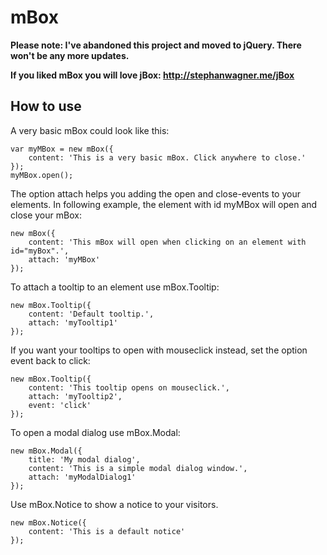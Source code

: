 mBox
====

**Please note: I've abandoned this project and moved to jQuery. There won't be any more updates.**

**If you liked mBox you will love jBox: http://stephanwagner.me/jBox**


How to use
----------

A very basic mBox could look like this:

	var myMBox = new mBox({
    	content: 'This is a very basic mBox. Click anywhere to close.'
	});
	myMBox.open();

The option attach helps you adding the open and close-events to your elements.
In following example, the element with id myMBox will open and close your mBox:

	new mBox({
		content: 'This mBox will open when clicking on an element with id="myBox".',
		attach: 'myMBox'
	});

To attach a tooltip to an element use mBox.Tooltip:
	
	new mBox.Tooltip({
		content: 'Default tooltip.',
		attach: 'myTooltip1'
	});
	
If you want your tooltips to open with mouseclick instead, set the option event back to click:

	new mBox.Tooltip({
		content: 'This tooltip opens on mouseclick.',
		attach: 'myTooltip2',
		event: 'click'
	});
	
To open a modal dialog use mBox.Modal:
	
	new mBox.Modal({
		title: 'My modal dialog',
		content: 'This is a simple modal dialog window.',
		attach: 'myModalDialog1'
	});

Use mBox.Notice to show a notice to your visitors.

	new mBox.Notice({
		content: 'This is a default notice'
	});
